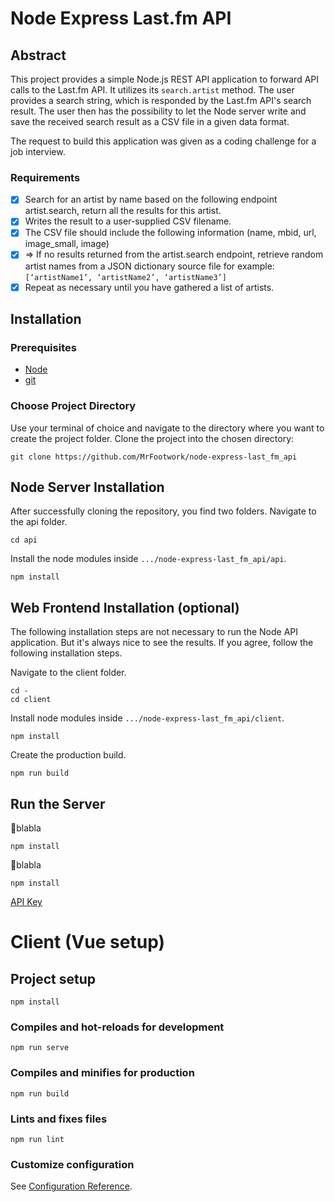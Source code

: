 # Node Express Last.fm API
## Abstract
This project provides a simple Node.js REST API application to forward API calls to the Last.fm API. It utilizes its `search.artist` method. The user provides a search string, which is responded by the Last.fm API's search result. The user then has the possibility to let the Node server write and save the received search result as a CSV file in a given data format.

The request to build this application was given as a coding challenge for a job interview.
### Requirements
- [x] Search for an artist by name based on the following endpoint artist.search, return all the
results for this artist.
- [x] Writes the result to a user-supplied CSV filename.
- [x] The CSV file should include the following information (name, mbid, url, image_small,
image)
- [x] ⇒ If no results returned from the artist.search endpoint, retrieve random artist names from a JSON dictionary source file for example:
`[‘artistName1’, ‘artistName2’, ‘artistName3’]`
- [x] Repeat as necessary until you have gathered a list of artists.

## Installation
### Prerequisites
- [Node](https://nodejs.org/en/download/)
- [git](https://git-scm.com/downloads)
### Choose Project Directory
Use your terminal of choice and navigate to the directory where you want to create the project folder. Clone the project into the chosen directory:
```shell
git clone https://github.com/MrFootwork/node-express-last_fm_api
```
## Node Server Installation
After successfully cloning the repository, you find two folders. Navigate to the api folder.
```shell
cd api
```
 Install the node modules inside `.../node-express-last_fm_api/api`.
```shell
npm install
```
## Web Frontend Installation (optional)
The following installation steps are not necessary to run the Node API application. But it's always nice to see the results. If you agree, follow the following installation steps.

Navigate to the client folder.
```shell
cd -
cd client
```
Install node modules inside `.../node-express-last_fm_api/client`.
```shell
npm install
```
Create the production build.
```shell
npm run build
```
## Run the Server

 💩blabla
```shell
npm install
```
💩blabla
```shell
npm install
```

[API Key](https://www.last.fm/api/accounts)
<!-- FIXME create installation & run instructions -->
# Client (Vue setup)

## Project setup
```
npm install
```

### Compiles and hot-reloads for development
```
npm run serve
```

### Compiles and minifies for production
```
npm run build
```

### Lints and fixes files
```
npm run lint
```

### Customize configuration
See [Configuration Reference](https://cli.vuejs.org/config/).


